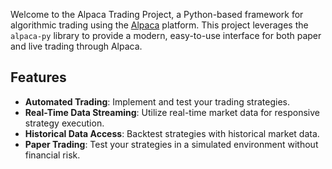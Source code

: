 Welcome to the Alpaca Trading Project, a Python-based framework for algorithmic trading using the [Alpaca](https://alpaca.markets/) platform. This project leverages the `alpaca-py` library to provide a modern, easy-to-use interface for both paper and live trading through Alpaca.

## Features

- **Automated Trading**: Implement and test your trading strategies.
- **Real-Time Data Streaming**: Utilize real-time market data for responsive strategy execution.
- **Historical Data Access**: Backtest strategies with historical market data.
- **Paper Trading**: Test your strategies in a simulated environment without financial risk.
